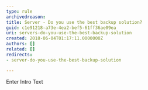 ```yaml
---
type: rule
archivedreason: 
title: Server - Do you use the best backup solution?
guid: c1e91218-a73e-4ea2-bef5-61ff36ae09ea
uri: servers-do-you-use-the-best-backup-solution
created: 2018-06-04T01:17:11.0000000Z
authors: []
related: []
redirects:
- server-do-you-use-the-best-backup-solution

---
```



Enter Intro Text
<br><excerpt class='endintro'></excerpt><br>



